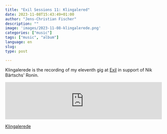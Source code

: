 ```yaml
---
title: "Exil Sessions 11: Klingalered"
date: 2023-11-08T15:43:49+01:00
author: "Jens-Christian Fischer"
description: ""
image: 'images/2023-11-08-klingalerede.png'
categories: ["music"]
tags: ["music", "album"]
language: en
slug: 
type: post

---
```


Klingalerede is the recording of my eleventh gig at [Exil](https://exil.club) in support of Nik Bärtschs' Ronin. 

<iframe style="border: 0; width: 100%; height: 120px;" src="https://bandcamp.com/EmbeddedPlayer/album=1042311770/size=large/bgcol=ffffff/linkcol=0687f5/tracklist=false/artwork=small/transparent=true/" seamless><a href="https://jens-christianfischer.bandcamp.com/album/klingalerede">Klingalerede by Jens-Christian Fischer</a></iframe>

[Klingalerede](https://jens-christianfischer.bandcamp.com/album/klingalerede)